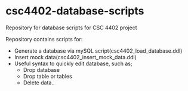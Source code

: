 # csc4402-database-scripts
Repository for database scripts for CSC 4402 project

Repository contains scripts for:
  - Generate a database via mySQL script(csc4402_load_database.ddl)
  - Insert mock data(csc4402_insert_mock_data.ddl)
  - Useful syntax to quickly edit database, such as;
    - Drop database
    - Drop table or tables
    - Delete data..
